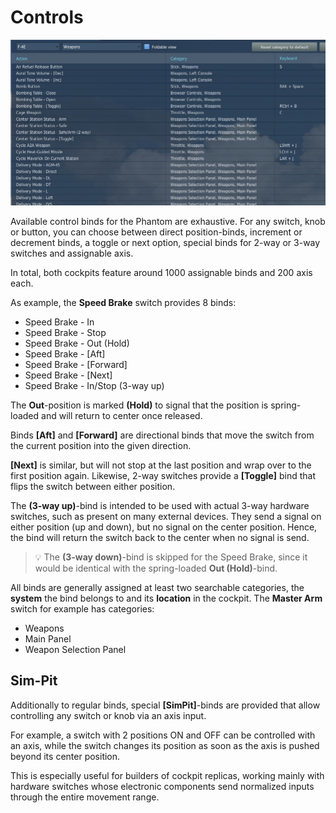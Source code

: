 # Controls

![Controls Overview](../img/controls_overview.jpg)

Available control binds for the Phantom are exhaustive. For any switch, knob or button, you can
choose between direct position-binds, increment or decrement binds, a toggle or next option,
special binds for 2-way or 3-way switches and assignable axis.

In total, both cockpits feature around 1000 assignable binds and 200 axis each.

As example, the **Speed Brake** switch provides 8 binds:

* Speed Brake - In
* Speed Brake - Stop
* Speed Brake - Out (Hold)
* Speed Brake - [Aft]
* Speed Brake - [Forward]
* Speed Brake - [Next]
* Speed Brake - In/Stop (3-way up)

The **Out**-position is marked **(Hold)** to signal that the position is
spring-loaded and will return to center once released.

Binds **[Aft]** and **[Forward]** are directional binds that move the switch
from the current position into the given direction.

**[Next]** is similar,
but will not stop at the last position and wrap over to the first position again.
Likewise, 2-way switches provide a **[Toggle]** bind that flips the switch between
either position.

The **(3-way up)**-bind is intended to be used with actual 3-way hardware switches,
such as present on many external devices.
They send a signal on either position (up and down), but no signal on the center position.
Hence, the bind will return the switch back to the center when no signal is send.

> 💡 The **(3-way down)**-bind is skipped for the Speed Brake, since it would be
> identical with the spring-loaded **Out (Hold)**-bind.

All binds are generally assigned at least two searchable categories,
the **system** the bind belongs to and its **location** in the cockpit.
The **Master Arm** switch for example has categories:

* Weapons
* Main Panel
* Weapon Selection Panel

## Sim-Pit

Additionally to regular binds, special **[SimPit]**-binds are provided that allow controlling
any switch or knob via an axis input.

For example, a switch with 2 positions ON and OFF can be controlled with an axis,
while the switch changes its position as soon as the axis is pushed beyond its center position.

This is especially useful for builders of cockpit replicas, working mainly
with hardware switches whose electronic components send normalized inputs
through the entire movement range.
